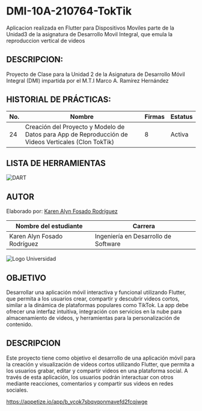 # DMI-10A-210764-TokTik
Aplicacion realizada en Flutter para Dispositivos Moviles parte de la Unidad3 de la asignatura de Desarrollo Movil Integral, que emula la reproduccion vertical de videos
## DESCRIPCION:

Proyecto de Clase para la Unidad 2 de la Asignatura de Desarrollo Móvil Integral (DMI) impartida
por el M.T.I Marco A. Ramírez Hernández

## HISTORIAL DE PRÁCTICAS:
| No. | Nombre                                                  | Firmas | Estatus |
|-----|---------------------------------------------------------|-------------|---------|
| 24  | Creación del Proyecto y Modelo de Datos para App de Reproducción de Videos Verticales (Clon TokTik)      | 8           | Activa  |


## LISTA DE HERRAMIENTAS
![DART](https://img.shields.io/badge/Dart-0175C2?style=for-the-badge&logo=dart&logoColor=white)

## AUTOR
Elaborado por: [Karen Alyn Fosado Rodríguez](https://github.com/KarenFosado)

| Nombre del estudiante          |  Carrera|
|---------------------------------|----------------------------|
| Karen Alyn Fosado Rodríguez                        | Ingeniería en Desarrollo de Software |

![Logo Universidad](https://github.com/user-attachments/assets/f0c4f5fc-173d-4ee0-b9ee-023ca1fe3ea9)


## OBJETIVO 
Desarrollar una aplicación móvil interactiva y funcional utilizando Flutter, que permita a los usuarios crear, compartir y descubrir videos cortos, similar a la dinámica de plataformas populares como TikTok. La app debe ofrecer una interfaz intuitiva, integración con servicios en la nube para almacenamiento de videos, y herramientas para la personalización de contenido.


## DESCRIPCION 

Este proyecto tiene como objetivo el desarrollo de una aplicación móvil para la creación y visualización de videos cortos utilizando Flutter, que permita a los usuarios grabar, editar y compartir videos en una plataforma social. A través de esta aplicación, los usuarios podrán interactuar con otros mediante reacciones, comentarios y compartir sus videos en redes sociales.


https://appetize.io/app/b_vcok7sbqvqonmavefd2fcqjwge
